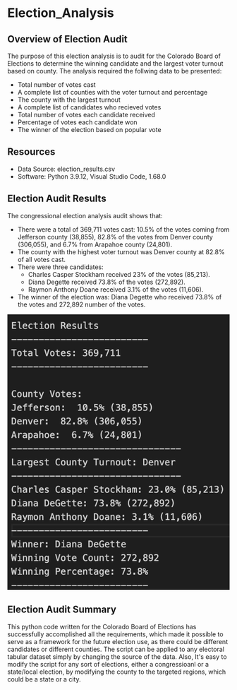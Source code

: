 # Election_Analysis

## Overview of Election Audit
The purpose of this election analysis is to audit for the Colorado Board of Elections to determine the winning candidate and the largest voter turnout based on county. The analysis required the follwing data to be presented:
* Total number of votes cast
* A complete list of counties with the voter turnout and percentage
* The county with the largest turnout
* A complete list of candidates who recieved votes
* Total number of votes each candidate received
* Percentage of votes each candidate won
* The winner of the election based on popular vote

## Resources
* Data Source: election_results.csv
* Software: Python 3.9.12, Visual Studio Code, 1.68.0

## Election Audit Results
The congressional election analysis audit shows that:
* There were a total of 369,711 votes cast: 10.5% of the votes coming from Jefferson county (38,855), 82.8% of the votes from Denver county (306,055), and 6.7% from Arapahoe county (24,801). 
* The county with the highest voter turnout was Denver county at 82.8% of all votes cast.
* There were three candidates: 
  * Charles Casper Stockham received 23% of the votes (85,213).
  * Diana Degette received 73.8% of the votes (272,892).
  * Raymon Anthony Doane received 3.1% of the votes (11,606). 
* The winner of the election was: Diana Degette who received 73.8% of the votes and 272,892 number of the votes. 

![Screenshot of the election results](/Resources/election_results.png)

## Election Audit Summary
This python code written for the Colorado Board of Elections has successfully accomplished all the requirements, which made it possible to serve as a framework for the future election use, as there could be different candidates or different counties. The script can be applied to any electoral tabular dataset simply by changing the source of the data. Also, It's easy to modify the script for any sort of elections, either a congressioanl or a state/local election, by modifying the county to the targeted regions, which could be a state or a city. 

